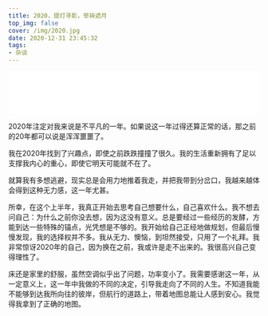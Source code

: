 ```yaml
---
title: 2020，提灯寻影，举袂遮月
top_img: false
cover: /img/2020.jpg
date: 2020-12-31 23:45:32
tags:
- 杂谈
---
```


<iframe frameborder="no" border="0" marginwidth="0" marginheight="0" width=100% height=86 src="//music.163.com/outchain/player?type=2&id=516728102&auto=0&height=66"></iframe>

2020年注定对我来说是不平凡的一年。如果说这一年过得还算正常的话，那之前的20年都可以说是浑浑噩噩了。

我在2020年找到了兴趣点，即使之前跌跌撞撞了很久。我的生活重新拥有了足以支撑我内心的重心，即使它明天可能就不在了。

就算我有多想逃避，现实总是会用力地推着我走，并把我带到分岔口，我越来越体会得到这种无力感，这一年尤甚。

所幸，在这个上半年，我真正开始去思考自己想要什么，自己喜欢什么。我不想去问自己：为什么之前你没去想，因为这没有意义。总是要经过一些经历的发酵，方能到达一些特殊的锚点，光凭想是不够的。我开始给自己正经地做规划，但最后慢慢发现，我的选择权并不多。我从无力、懊恼，到坦然接受，只用了一个礼拜。我非常惊讶2020年的自己，因为换在之前，我或许是走不出来的。我很高兴自己变得理性了。

床还是家里的舒服，虽然空调似乎出了问题，功率变小了。我需要感谢这一年，从一定意义上，这一年中我做的不同的决定，引导我走向了不同的人生。不知道我能不能够到达我所向往的彼岸，但航行的道路上，带着地图总能让人感到安心。我觉得我拿到了正确的地图。
